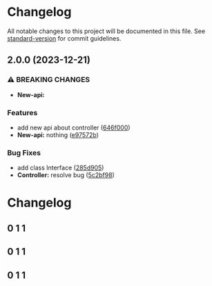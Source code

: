 # Changelog

All notable changes to this project will be documented in this file. See [standard-version](https://github.com/conventional-changelog/standard-version) for commit guidelines.

## 2.0.0 (2023-12-21)


### ⚠ BREAKING CHANGES

* **New-api:** 

### Features

* add new api about controller ([646f000](https://github.com/paci1828/ConventionalCommitsTest/commit/646f000bf89b9567fabebd41d2a6e92b57d5d912))
* **New-api:** nothing ([e97572b](https://github.com/paci1828/ConventionalCommitsTest/commit/e97572b1eed2e86eb8b3efa9b5dbe59539905baa))


### Bug Fixes

* add class Interface ([285d905](https://github.com/paci1828/ConventionalCommitsTest/commit/285d9056df101945eb9fb73f6b281d5aadbd83e6))
* **Controller:** resolve bug ([5c2bf98](https://github.com/paci1828/ConventionalCommitsTest/commit/5c2bf989a392dee9d02ed9fa1a9216b9307ec40b))

# Changelog

## 0 1 1

## 0 1 1

## 0 1 1
